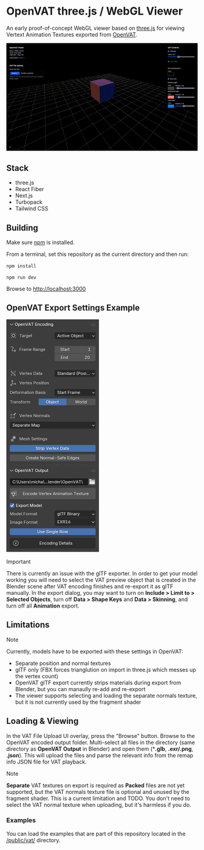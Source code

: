 # OpenVAT three.js / WebGL Viewer

An early proof-of-concept WebGL viewer based on [three.js](https://threejs.org/) for viewing
Vertext Animation Textures exported from [OpenVAT](https://openvat.org/).

![OpenVAT WebGL Viewer Demo Screenshot](./docs/img/VATViewerAnimation.gif)

## Stack
* three.js
* React Fiber
* Next.js
* Turbopack
* Tailwind CSS

## Building

Make sure [npm](https://www.npmjs.com/) is installed.

From a terminal, set this repository as the current directory and then run:

```shell
npm install
```

```shell
npm run dev
```

Browse to [http://localhost:3000](http://localhost:3000)

## OpenVAT Export Settings Example

![OpenVAT Export Settings Screenshot](./docs/img/OpenVATExportSettings.png)

> [!IMPORTANT]
> There is currently an issue with the glTF exporter. In order to get your 
> model working you will need to select the VAT preview object that is created
> in the Blender scene after VAT encoding finishes and re-export it as glTF
> manually. In the export dialog, you may want to turn on **Include > Limit to > Selected Objects**,
> turn off **Data > Shape Keys** and **Data > Skinning**, and turn off all **Animation** export.

## Limitations

> [!NOTE]
> Currently, models have to be exported with these settings in OpenVAT:

* Separate position and normal textures
* glTF only (FBX forces trianglution on import in three.js which messes up the vertex count)
* OpenVAT glTF export currently strips materials during export from Blender, but you can manaully re-add and re-export
* The viewer supports selecting and loading the separate normals texture, but it is not currently used by the fragment shader

## Loading & Viewing

In the VAT File Upload UI overlay, press the "Browse" button. Browse to the OpenVAT encoded
output folder. Multi-select all files in the directory (same directory as **OpenVAT Output** in Blender)
and open them (***.glb**, **.exr/.png**, **.json**). This will upload the files and parse the relevant info from
the remap info JSON file for VAT playback.

> [!NOTE]
> **Separate** VAT textures on export is required as **Packed** files are not yet supported, 
> but the VAT normals texture file is optional and unused by the
> fragment shader. This is a current limitation and TODO. You don't need to select
> the VAT normal texture when uploading, but it's harmless if you do.

### Examples

You can load the examples that are part of this repository located in the
[/public/vat/](./public/vat) directory.